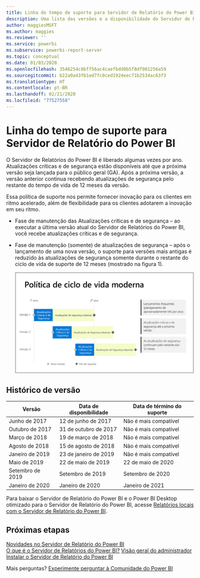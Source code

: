 ```yaml
---
title: Linha do tempo de suporte para Servidor de Relatório do Power BI
description: Uma lista das versões e a disponibilidade do Servidor de Relatório do Power BI.
author: maggiesMSFT
ms.author: maggies
ms.reviewer: ''
ms.service: powerbi
ms.subservice: powerbi-report-server
ms.topic: conceptual
ms.date: 01/03/2020
ms.openlocfilehash: 3546254c8bff56ac4caefbdd0b5f8df901256a59
ms.sourcegitcommit: b22a9a43f61ed7fc0ced1924eec71b2534ac63f3
ms.translationtype: HT
ms.contentlocale: pt-BR
ms.lasthandoff: 02/21/2020
ms.locfileid: "77527558"
---
```

# <a name="support-timeline-for-power-bi-report-server"></a>Linha do tempo de suporte para Servidor de Relatório do Power BI

O Servidor de Relatórios do Power BI é liberado algumas vezes por ano. Atualizações críticas e de segurança estão disponíveis até que a próxima versão seja lançada para o público geral (GA). Após a próxima versão, a versão anterior continua recebendo atualizações de segurança pelo restante do tempo de vida de 12 meses da versão.

Essa política de suporte nos permite fornecer inovação para os clientes em ritmo acelerado, além de flexibilidade para os clientes adotarem a inovação em seu ritmo.

* Fase de manutenção das Atualizações críticas e de segurança – ao executar a última versão atual do Servidor de Relatórios do Power BI, você recebe atualizações críticas e de segurança.
* Fase de manutenção (somente) de atualizações de segurança – após o lançamento de uma nova versão, o suporte para versões mais antigas é reduzido às atualizações de segurança somente durante o restante do ciclo de vida de suporte de 12 meses (mostrado na figura 1).

    ![Grafo ilustrando o período de tempo de suporte](media/support-timeline/report-server-support-timeline-overall.png)

## <a name="version-history"></a>Histórico de versão

| **Versão** | **Data de disponibilidade** | **Data de término do suporte** |
| --- | --- | --- |
| Junho de 2017 |12 de junho de 2017 |Não é mais compatível |
| Outubro de 2017 |31 de outubro de 2017 | Não é mais compatível |
| Março de 2018 | 19 de março de 2018 | Não é mais compatível |
| Agosto de 2018 | 15 de agosto de 2018 | Não é mais compatível |
| Janeiro de 2019 | 23 de janeiro de 2019 | Não é mais compatível |
| Maio de 2019 | 22 de maio de 2019 | 22 de maio de 2020 |
| Setembro de 2019 | Setembro de 2019 | Setembro de 2020 
| Janeiro de 2020 | Janeiro de 2020 | Janeiro de 2021

Para baixar o Servidor de Relatório do Power BI e o Power BI Desktop otimizado para o Servidor de Relatório do Power BI, acesse [Relatórios locais com o Servidor de Relatório do Power BI](https://powerbi.microsoft.com/report-server/).

## <a name="next-steps"></a>Próximas etapas
[Novidades no Servidor de Relatório do Power BI](whats-new.md)  
[O que é o Servidor de Relatórios do Power BI?](get-started.md)
[Visão geral do administrador](admin-handbook-overview.md)  
[Instalar o Servidor de Relatório do Power BI](install-report-server.md)  

Mais perguntas? [Experimente perguntar à Comunidade do Power BI](https://community.powerbi.com/)

